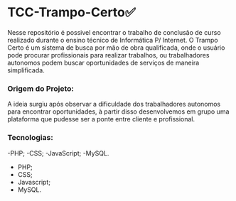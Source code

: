 # TCC-Trampo-Certo✅

Nesse repositório é possivel encontrar o trabalho de conclusão de curso realizado durante o ensino técnico de Informática P/ Internet.
O Trampo Certo é um sistema de busca por mão de obra qualificada, onde o usuário pode procurar profissionais para realizar trabalhos, ou trabalhadores autonomos podem buscar oportunidades de serviços de maneira simplificada.

### Origem do Projeto:

A ideia surgiu após observar a dificuldade dos trabalhadores autonomos para encontrar oportunidades, à partir disso desenvolvemos em grupo uma plataforma que pudesse ser a ponte entre cliente e profissional.

### Tecnologias:

-PHP;
-CSS;
-JavaScript;
-MySQL.

- PHP;
- CSS;
- Javascript;
- MySQL.
